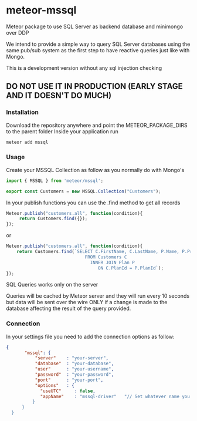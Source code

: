 # meteor-mssql

Meteor package to use SQL Server as backend database and minimongo over DDP  

We intend to provide a simple way to query SQL Server databases using the same pub/sub system as the first step to have reactive queries just like with Mongo.

This is a development version without any sql injection checking
## DO NOT USE IT IN PRODUCTION (EARLY STAGE AND IT DOESN'T DO MUCH)


### Installation

Download the repository anywhere and point the METEOR_PACKAGE_DIRS to the parent folder
Inside your application run 
```bash 
meteor add mssql
```

### Usage
Create your MSSQL Collection as follow as you normally do with Mongo's

```javascript 
import { MSSQL } from 'meteor/mssql';

export const Customers = new MSSQL.Collection("Customers");
```
In your publish functions you can use the .find method to get all records
```javascript
Meteor.publish("customers.all", function(condition){
     return Customers.find({});
});
```
or
```javascript
Meteor.publish("customers.all", function(condition){
    return Customers.find(`SELECT C.FirstName, C.LastName, P.Name, P.Price 
                              FROM Customers C
                                INNER JOIN Plan P
                                   ON C.PlanId = P.PlanId`);
});
```
SQL Queries works only on the server  

Queries will be cached by Meteor server and they will run every 10 seconds but data will be sent over the wire ONLY if a change is made to the database affecting the result of the query provided.

### Connection
In your settings file you need to add the connection options as follow:

```json
{
       "mssql": {
           "server"    : "your-server",
           "database"  : "your-database",
           "user"      : "your-username",
           "password"  : "your-password",
           "port"      : "your-port",
           "options"   : {
             "useUTC"     : false,
             "appName"    : "mssql-driver"   "// Set whatever name you like to identify your app
          }
      }
  }
 ```
